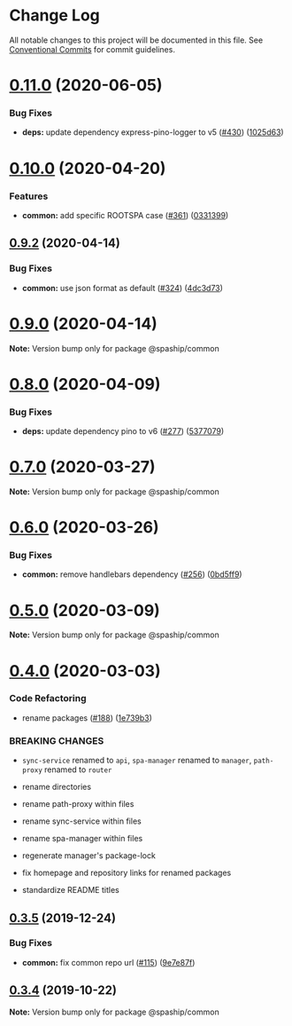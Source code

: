 # Change Log

All notable changes to this project will be documented in this file.
See [Conventional Commits](https://conventionalcommits.org) for commit guidelines.

# [0.11.0](https://github.com/spaship/spaship/compare/v0.10.0...v0.11.0) (2020-06-05)

### Bug Fixes

- **deps:** update dependency express-pino-logger to v5 ([#430](https://github.com/spaship/spaship/issues/430)) ([1025d63](https://github.com/spaship/spaship/commit/1025d63be4b9f64c3182f878da286985730ba3c7))

# [0.10.0](https://github.com/spaship/spaship/compare/v0.9.2...v0.10.0) (2020-04-20)

### Features

- **common:** add specific ROOTSPA case ([#361](https://github.com/spaship/spaship/issues/361)) ([0331399](https://github.com/spaship/spaship/commit/0331399ce1968dac5ed1c3819999468038092299))

## [0.9.2](https://github.com/spaship/spaship/compare/v0.9.1...v0.9.2) (2020-04-14)

### Bug Fixes

- **common:** use json format as default ([#324](https://github.com/spaship/spaship/issues/324)) ([4dc3d73](https://github.com/spaship/spaship/commit/4dc3d73eb9f72c683549af9c7712a8bd56fe7eab))

# [0.9.0](https://github.com/spaship/spaship/compare/v0.8.1...v0.9.0) (2020-04-14)

**Note:** Version bump only for package @spaship/common

# [0.8.0](https://github.com/spaship/spaship/compare/v0.7.0...v0.8.0) (2020-04-09)

### Bug Fixes

- **deps:** update dependency pino to v6 ([#277](https://github.com/spaship/spaship/issues/277)) ([5377079](https://github.com/spaship/spaship/commit/53770799dc8b0294297fe731357866b93c125934))

# [0.7.0](https://github.com/spaship/spaship/compare/v0.6.0...v0.7.0) (2020-03-27)

**Note:** Version bump only for package @spaship/common

# [0.6.0](https://github.com/spaship/spaship/compare/v0.5.0...v0.6.0) (2020-03-26)

### Bug Fixes

- **common:** remove handlebars dependency ([#256](https://github.com/spaship/spaship/issues/256)) ([0bd5ff9](https://github.com/spaship/spaship/commit/0bd5ff95fefbeebfee8e04714be598ad32b9e1cd))

# [0.5.0](https://github.com/spaship/spaship/compare/v0.4.0...v0.5.0) (2020-03-09)

**Note:** Version bump only for package @spaship/common

# [0.4.0](https://github.com/spaship/spaship/compare/v0.3.5...v0.4.0) (2020-03-03)

### Code Refactoring

- rename packages ([#188](https://github.com/spaship/spaship/issues/188)) ([1e739b3](https://github.com/spaship/spaship/commit/1e739b3c08462d95db5af140405683af797b7daa))

### BREAKING CHANGES

- `sync-service` renamed to `api`, `spa-manager` renamed to `manager`, `path-proxy` renamed to `router`

- rename directories

- rename path-proxy within files

- rename sync-service within files

- rename spa-manager within files

- regenerate manager's package-lock

- fix homepage and repository links for renamed packages

- standardize README titles

## [0.3.5](https://github.com/spaship/spaship/compare/v0.3.4...v0.3.5) (2019-12-24)

### Bug Fixes

- **common:** fix common repo url ([#115](https://github.com/spaship/spaship/issues/115)) ([9e7e87f](https://github.com/spaship/spaship/commit/9e7e87f5bb04310c6da7fef018bd43dc847ce386))

## [0.3.4](https://github.com/spaship/common/compare/v0.3.3...v0.3.4) (2019-10-22)

**Note:** Version bump only for package @spaship/common
